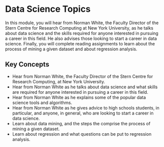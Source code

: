 # Data Science Topics

In this module, you will hear from Norman White, the Faculty Director of the Stern Centre for Research Computing at New York University, as he talks about data science and the skills required for anyone interested in pursuing a career in this field. He also advises those looking to start a career in data science. Finally, you will complete reading assignments to learn about the process of mining a given dataset and about regression analysis.


## Key Concepts
- Hear from Norman White, the Faculty Director of the Stern Centre for Research Computing, at New York University.
- Hear from Norman White as he talks about data science and what skills are required for anyone interested in pursuing a career in this field.
- Hear from Norman White as he explains some of the popular data science tools and algorithms.
- Hear from Norman White as he gives advice to high schools students, in particular, and anyone, in general, who are looking to start a career in data science.
- Learn about data mining, and the steps the comprise the process of mining a given dataset.
- Learn about regression and what questions can be put to regression analysis.
